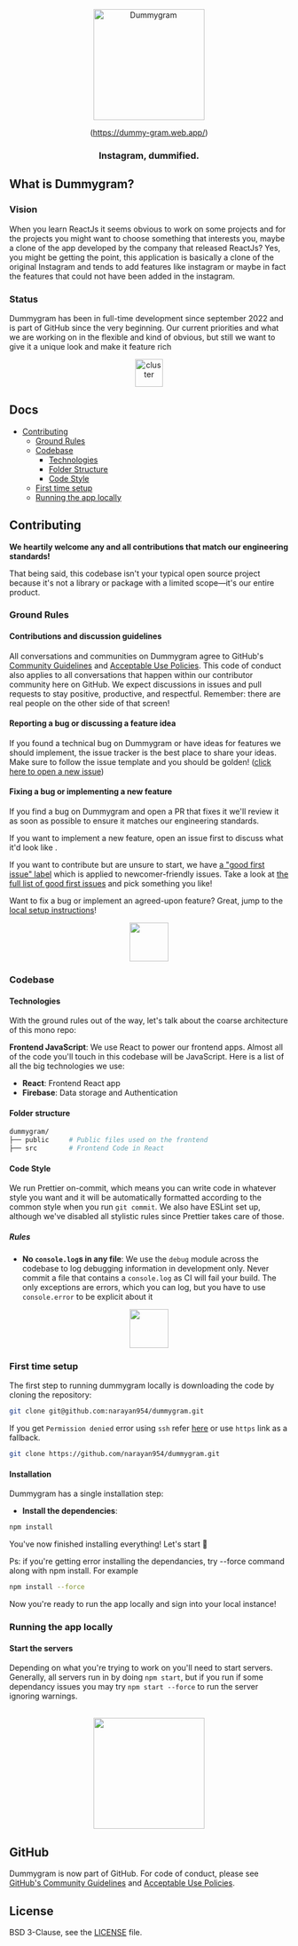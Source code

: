 <div align="center">

<img src="https://user-images.githubusercontent.com/77617189/192938064-17157845-e074-45cb-bb2d-4773a8cb1602.png" alt="Dummygram" width="200" height="200">

(https://dummy-gram.web.app/)

### Instagram, dummified.

</div>

## What is Dummygram?

### Vision

When you learn ReactJs it seems obvious to work on some projects and for the projects you might want to choose something that interests you, maybe a clone of the app developed by the company that released ReactJs? Yes, you might be getting the point, this application is basically a clone of the original Instagram and tends to add features like instagram or maybe in fact the features that could not have been added in the instagram.

### Status

Dummygram has been in full-time development since september 2022 and is part of GitHub since the very beginning. Our current priorities and what we are working on in the flexible and kind of obvious, but still we want to give it a unique look and make it feature rich

<div align="center">
  <img height="50px" alt="cluster" src="https://user-images.githubusercontent.com/77617189/192940070-15abdfcf-b8c7-4c13-aebf-7640ead16503.svg" />
</div>


## Docs

- [Contributing](#contributing)
  - [Ground Rules](#ground-rules)
  - [Codebase](#codebase)
    - [Technologies](#technologies)
    - [Folder Structure](#folder-structure)
    - [Code Style](#code-style)
  - [First time setup](#first-time-setup)
  - [Running the app locally](#running-the-app-locally)

## Contributing

**We heartily welcome any and all contributions that match our engineering standards!**

That being said, this codebase isn't your typical open source project because it's not a library or package with a limited scope—it's our entire product.

### Ground Rules

#### Contributions and discussion guidelines

All conversations and communities on Dummygram agree to GitHub's [Community Guidelines](https://help.github.com/en/github/site-policy/github-community-guidelines) and [Acceptable Use Policies](https://help.github.com/en/github/site-policy/github-acceptable-use-policies). This code of conduct also applies to all conversations that happen within our contributor community here on GitHub. We expect discussions in issues and pull requests to stay positive, productive, and respectful. Remember: there are real people on the other side of that screen!

#### Reporting a bug or discussing a feature idea

If you found a technical bug on Dummygram or have ideas for features we should implement, the issue tracker is the best place to share your ideas. Make sure to follow the issue template and you should be golden! ([click here to open a new issue](https://github.com/narayan954/dummygram/issues/new))

#### Fixing a bug or implementing a new feature

If you find a bug on Dummygram and open a PR that fixes it we'll review it as soon as possible to ensure it matches our engineering standards.

If you want to implement a new feature, open an issue first to discuss what it'd look like .

If you want to contribute but are unsure to start, we have [a "good first issue" label](https://github.com/narayan954/dummygram/issues?q=is%3Aissue+is%3Aopen+label%3A%22good+first+issue%22) which is applied to newcomer-friendly issues. Take a look at [the full list of good first issues](https://github.com/narayan954/dummygram/issues?q=is%3Aissue+is%3Aopen+label%3A%22good+first+issue%22) and pick something you like!

Want to fix a bug or implement an agreed-upon feature? Great, jump to the [local setup instructions](#first-time-setup)!

<div align="center">
  <img height="70px" src="https://user-images.githubusercontent.com/77617189/192940773-639eb52f-e688-4a5f-9c49-8184246345fa.svg" />
</div>

### Codebase

#### Technologies

With the ground rules out of the way, let's talk about the coarse architecture of this mono repo:

**Frontend JavaScript**: We use React to power our frontend apps. Almost all of the code you'll touch in this codebase will be JavaScript.
  Here is a list of all the big technologies we use:

- **React**: Frontend React app
- **Firebase**: Data storage and Authentication

#### Folder structure

```sh
dummygram/
├── public     # Public files used on the frontend
├── src        # Frontend Code in React
```

#### Code Style

We run Prettier on-commit, which means you can write code in whatever style you want and it will be automatically formatted according to the common style when you run `git commit`. We also have ESLint set up, although we've disabled all stylistic rules since Prettier takes care of those.

##### Rules

- **No `console.log`s in any file**: We use the `debug` module across the codebase to log debugging information in development only. Never commit a file that contains a `console.log` as CI will fail your build. The only exceptions are errors, which you can log, but you have to use `console.error` to be explicit about it

<div align="center">
  <img height="70px" src="https://user-images.githubusercontent.com/77617189/192942891-31b9152c-918b-4fac-af05-0ad6b1f594aa.svg" />
</div>

### First time setup

The first step to running dummygram locally is downloading the code by cloning the repository:

```sh
git clone git@github.com:narayan954/dummygram.git
```

If you get `Permission denied` error using `ssh` refer [here](https://help.github.com/articles/error-permission-denied-publickey/)
or use `https` link as a fallback.

```sh
git clone https://github.com/narayan954/dummygram.git
```

#### Installation

Dummygram has a single installation step:
- **Install the dependencies**: 

```sh
npm install
```

You've now finished installing everything! Let's start :100:

Ps: if you're getting error installing the dependancies, try --force command along with npm install. For example

```sh
npm install --force
```

Now you're ready to run the app locally and sign into your local instance!

### Running the app locally

#### Start the servers

Depending on what you're trying to work on you'll need to start servers. Generally, all servers run in by doing `npm start`, but if you run if some dependancy issues you may try `npm start --force` to run the server ignoring warnings.

<br />	
<div align="center">	
  <img height="200px" src="https://user-images.githubusercontent.com/77617189/192947926-37284128-9965-46a4-b29b-c75e47b2f76b.svg" />	
</div>

## GitHub

Dummygram is now part of GitHub. For code of conduct, please see [GitHub's Community Guidelines](https://help.github.com/en/github/site-policy/github-community-guidelines) and [Acceptable Use Policies](https://help.github.com/en/github/site-policy/github-acceptable-use-policies).

## License

BSD 3-Clause, see the [LICENSE](./LICENSE) file.
